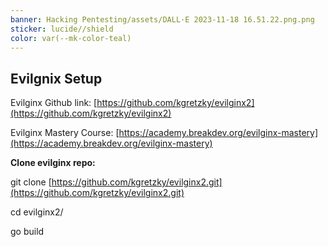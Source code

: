 ```yaml
---
banner: Hacking Pentesting/assets/DALL·E 2023-11-18 16.51.22.png.png
sticker: lucide//shield
color: var(--mk-color-teal)
---
```

## Evilgnix Setup

Evilginx Github link: [https://github.com/kgretzky/evilginx2](https://github.com/kgretzky/evilginx2)

Evilginx Mastery Course: [https://academy.breakdev.org/evilginx-mastery](https://academy.breakdev.org/evilginx-mastery)

**Clone evilginx repo:**

git clone [https://github.com/kgretzky/evilginx2.git](https://github.com/kgretzky/evilginx2.git)

cd evilginx2/  

go build

